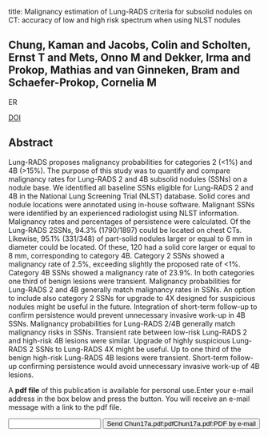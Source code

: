 title: Malignancy estimation of Lung-RADS criteria for subsolid nodules on CT: accuracy of low and high risk spectrum when using NLST nodules

## Chung, Kaman and Jacobs, Colin and Scholten, Ernst T and Mets, Onno M and Dekker, Irma and Prokop, Mathias and van Ginneken, Bram and Schaefer-Prokop, Cornelia M
ER

<a href="https://doi.org/10.1007/s00330-017-4842-8">DOI</a>

## Abstract
Lung-RADS proposes malignancy probabilities for categories 2 (<1%) and 4B (>15%). The purpose of this study was to quantify and compare malignancy rates for Lung-RADS 2 and 4B subsolid nodules (SSNs) on a nodule base. We identified all baseline SSNs eligible for Lung-RADS 2 and 4B in the National Lung Screening Trial (NLST) database. Solid cores and nodule locations were annotated using in-house software. Malignant SSNs were identified by an experienced radiologist using NLST information. Malignancy rates and percentages of persistence were calculated. Of the Lung-RADS 2SSNs, 94.3% (1790/1897) could be located on chest CTs. Likewise, 95.1% (331/348) of part-solid nodules larger or equal to 6 mm in diameter could be located. Of these, 120 had a solid core larger or equal to 8 mm, corresponding to category 4B. Category 2 SSNs showed a malignancy rate of 2.5%, exceeding slightly the proposed rate of <1%. Category 4B SSNs showed a malignancy rate of 23.9%. In both categories one third of benign lesions were transient. Malignancy probabilities for Lung-RADS 2 and 4B generally match malignancy rates in SSNs. An option to include also category 2 SSNs for upgrade to 4X designed for suspicious nodules might be useful in the future. Integration of short-term follow-up to confirm persistence would prevent unnecessary invasive work-up in 4B SSNs. Malignancy probabilities for Lung-RADS 2/4B generally match malignancy risks in SSNs. Transient rate between low-risk Lung-RADS 2 and high-risk 4B lesions were similar. Upgrade of highly suspicious Lung-RADS 2 SSNs to Lung-RADS 4X might be useful. Up to one third of the benign high-risk Lung-RADS 4B lesions were transient. Short-term follow-up confirming persistence would avoid unnecessary invasive work-up of 4B lesions.

A <b>pdf file</b> of this publication is available for personal use.Enter your e-mail address in the box below and press the button. You will receive an e-mail message with a link to the pdf file.
<form action="sender.php">  <input type="text" name="email">  <input type="submit" value="Send Chun17a.pdf:pdfChun17a.pdf:PDF by e-mail"></form>